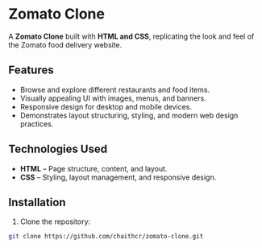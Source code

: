 # Zomato Clone

A **Zomato Clone** built with **HTML and CSS**, replicating the look and feel of the Zomato food delivery website.  

## Features
- Browse and explore different restaurants and food items.
- Visually appealing UI with images, menus, and banners.
- Responsive design for desktop and mobile devices.
- Demonstrates layout structuring, styling, and modern web design practices.

## Technologies Used
- **HTML** – Page structure, content, and layout.
- **CSS** – Styling, layout management, and responsive design.

## Installation
1. Clone the repository:  
```bash
git clone https://github.com/chaithcr/zomato-clone.git
